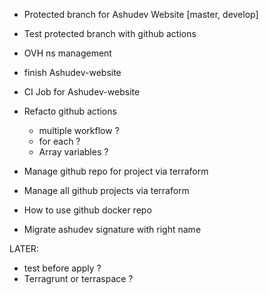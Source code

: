 + Protected branch for Ashudev Website [master, develop]
+ Test protected branch with github actions
+ OVH ns management
+ finish Ashudev-website
+ CI Job for Ashudev-website
+ Refacto github actions
  + multiple workflow ?
  + for each ?
  + Array variables ?
+ Manage github repo for project via terraform
+ Manage all github projects via terraform
+ How to use github docker repo

+ Migrate ashudev signature with right name

LATER:
+ test before apply ?
+ Terragrunt or terraspace ?
